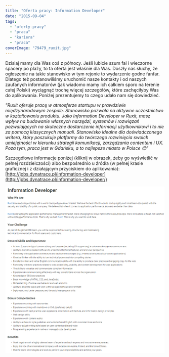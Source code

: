 ```yaml
---
title: "Oferta pracy: Information Developer"
date: "2015-09-04"
tags:
  - "oferty-pracy"
  - "praca"
  - "kariera"
  - "praca"
coverImage: "79479_ruxit.jpg"
---
```


Dzisiaj mamy dla Was coś z północy. Jeśli lubicie szum fal i wieczorne spacery
po plaży, to ta oferta jest właśnie dla Was. Doszły nas słuchy, że ogłoszenie na
takie stanowisko w tym rejonie to wydarzenie godne fanfar. Dlatego też
postanowiliśmy uruchomić nasze kontakty i od naszych zaufanych informatorów (jak
wiadomo mamy ich całkiem sporo na terenie całej Polski) wyciągnąć trochę więcej
szczegółów, które zachęciłyby Was do aplikowania. Poniżej prezentujemy to czego
udało nam się dowiedzieć.

_"Ruxit oferuje pracę w atmosferze startupu w prawdziwie międzynarodowym
zespole. Stanowisko pozwala na aktywne uczestnictwo w kształtowaniu produktu.
Jako Information Developer w Ruxit, masz wpływ na budowanie własnych narzędzi,
systemów i rozwiązań pozwalających na skuteczne dostarczenie informacji
użytkownikowi i to nie za pomocą klasycznych manuali. Stanowisko idealne dla
doświadczonego writera, który poszukuje platformy do twórczego rozwinięcia
swoich umiejętności w kierunku strategii komunikacji, zarządzania contentem i
UX. Poza tym, praca jest w Gdańsku, a to najlepsze miasto w Polsce 😊"_

Szczegółowe informacje poniżej (kliknij w obrazek, żeby go wyświetlić w pełnej
rozdzielczości) albo bezpośrednio u źródła (w pełnej krasie graficznej i z
działającym przyciskiem do aplikowania):
[http://jobs.dynatrace.pl/information-developer](http://jobs.dynatrace.pl/information-developer/)

[![ruxit_ogloszenie](images/ruxit_ogloszenie.png)](http://techwriter.pl/wp-content/uploads/2015/09/ruxit_ogloszenie.png)

